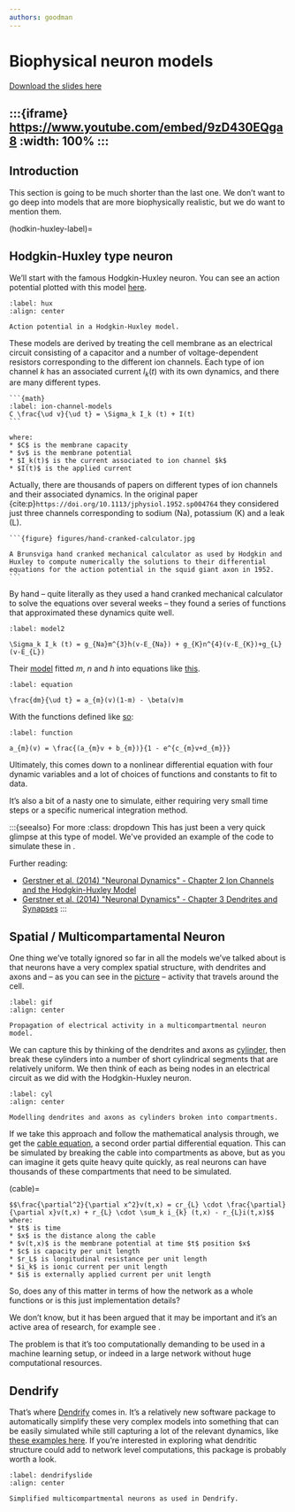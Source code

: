 ```yaml
---
authors: goodman
---
```


# Biophysical neuron models

[Download the slides here](slides/W1-V3-biophysical-models.pptx)

:::{iframe} https://www.youtube.com/embed/9zD430EQga8
:width: 100%
:::
---

## Introduction

This section is going to be much shorter than the last one. We don’t want to go deep into models that are more biophysically realistic, but we do want to mention them.

(hodkin-huxley-label)=
## Hodgkin-Huxley type neuron

We’ll start with the famous Hodgkin-Huxley neuron. You can see an action potential plotted with this model [here](#hux).

```{figure} #hodgkin-huxley-fig-label
:label: hux
:align: center

Action potential in a Hodgkin-Huxley model.
```

These models are derived by treating the cell membrane as an electrical circuit consisting of a capacitor and a number of voltage-dependent resistors corresponding to the different ion channels. Each type of ion channel $k$ has an associated current $I_k (t)$ with its own dynamics, and there are many different types.

````{important} Hodgkin-Huxley-type model definition
```{math}
:label: ion-channel-models
C \frac{\ud v}{\ud t} = \Sigma_k I_k (t) + I(t)
```

where:
* $C$ is the membrane capacity
* $v$ is the membrane potential
* $I_k(t)$ is the current associated to ion channel $k$
* $I(t)$ is the applied current
````

Actually, there are thousands of papers on different types of ion channels and their associated dynamics.
In the original paper {cite:p}`https://doi.org/10.1113/jphysiol.1952.sp004764` they considered just three channels corresponding to sodium (Na), potassium (K) and a leak (L).

````{margin}
```{figure} figures/hand-cranked-calculator.jpg

A Brunsviga hand cranked mechanical calculator as used by Hodgkin and Huxley to compute numerically the solutions to their differential equations for the action potential in the squid giant axon in 1952. 
```
````

By hand – quite literally as they used a hand cranked mechanical calculator to solve the equations over several weeks – they found a series of functions that approximated these dynamics quite well.

```{math}
:label: model2

\Sigma_k I_k (t) = g_{Na}m^{3}h(v-E_{Na}) + g_{K}n^{4}(v-E_{K})+g_{L}(v-E_{L})

```

Their [model](#model2) fitted $m$, $n$ and $h$ into equations like [this](#equation). 

```{math}
:label: equation

\frac{dm}{\ud t} = a_{m}(v)(1-m) - \beta(v)m

```

With the functions defined like [so](#function):

```{math}
:label: function

a_{m}(v) = \frac{(a_{m}v + b_{m})}{1 - e^{c_{m}v+d_{m}}}

```

Ultimately, this comes down to a nonlinear differential equation with four dynamic variables and a lot of choices of functions and constants to fit to data.

It’s also a bit of a nasty one to simulate, either requiring very small time steps or a specific numerical integration method.

:::{seealso} For more
:class: dropdown
This has just been a very quick glimpse at this type of model.
We've provided an example of the code to simulate these in [](./code-for-figures.ipynb).

Further reading:
* [Gerstner et al. (2014) "Neuronal Dynamics" - Chapter 2 Ion Channels and the Hodgkin-Huxley Model](https://neuronaldynamics.epfl.ch/online/Ch2.html)
* [Gerstner et al. (2014) "Neuronal Dynamics" - Chapter 3 Dendrites and Synapses](https://neuronaldynamics.epfl.ch/online/Ch3.html)
:::

## Spatial / Multicompartamental Neuron

One thing we’ve totally ignored so far in all the models we’ve talked about is that neurons have a very complex spatial structure, with dendrites and axons and – as you can see in the [picture](#gif) – activity that travels around the cell.

```{figure} figures/neurongif.gif
:label: gif
:align: center

Propagation of electrical activity in a multicompartmental neuron model.
```

We can capture this by thinking of the dendrites and axons as [cylinder](#cyl), then break these cylinders into a number of short cylindrical segments that are relatively uniform. We then think of each as being nodes in an electrical circuit as we did with the Hodgkin-Huxley neuron.

```{figure} figures/cylinders.png
:label: cyl
:align: center

Modelling dendrites and axons as cylinders broken into compartments.
```

If we take this approach and follow the mathematical analysis through, we get the [cable equation](#cable), a second order partial differential equation.
This can be simulated by breaking the cable into compartments as above, but as you can imagine it gets quite heavy quite quickly, as real neurons can have thousands of these compartments that need to be simulated.

(cable)=
````{important} Cable equation definition
$$\frac{\partial^2}{\partial x^2}v(t,x) = cr_{L} \cdot \frac{\partial}{\partial x}v(t,x) + r_{L} \cdot \sum_k i_{k} (t,x) - r_{L}i(t,x)$$
where:
* $t$ is time
* $x$ is the distance along the cable
* $v(t,x)$ is the membrane potential at time $t$ position $x$
* $c$ is capacity per unit length
* $r_L$ is longitudinal resistance per unit length
* $i_k$ is ionic current per unit length
* $i$ is externally applied current per unit length
````

So, does any of this matter in terms of how the network as a whole functions or is this just implementation details?

We don’t know, but it has been argued that it may be important and it’s an active area of research, for example see [](https://doi.org/10.48550/arXiv.2306.08007).

The problem is that it’s too computationally demanding to be used in a machine learning setup, or indeed in a large network without huge computational resources.

## Dendrify

That’s where [Dendrify](https://dendrify.readthedocs.io/en/latest/) comes in. It’s a relatively new software package to automatically simplify these very complex models into something that can be easily simulated while still capturing a lot of the relevant dynamics, like [these examples here](#dendrifyslide). If you’re interested in exploring what dendritic structure could add to network level computations, this package is probably worth a look.

```{figure} figures/dendrify.png
:label: dendrifyslide
:align: center

Simplified multicompartmental neurons as used in Dendrify.
```